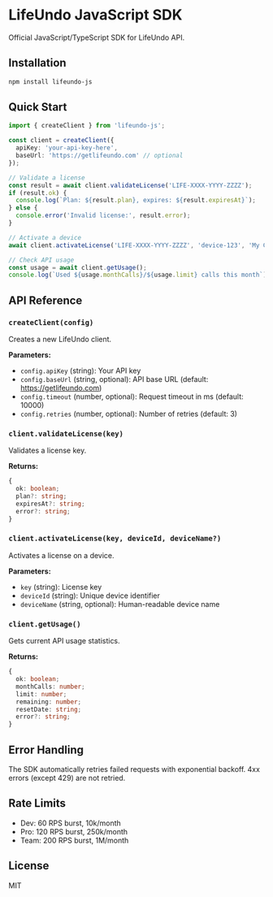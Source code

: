 # LifeUndo JavaScript SDK

Official JavaScript/TypeScript SDK for LifeUndo API.

## Installation

```bash
npm install lifeundo-js
```

## Quick Start

```typescript
import { createClient } from 'lifeundo-js';

const client = createClient({
  apiKey: 'your-api-key-here',
  baseUrl: 'https://getlifeundo.com' // optional
});

// Validate a license
const result = await client.validateLicense('LIFE-XXXX-YYYY-ZZZZ');
if (result.ok) {
  console.log(`Plan: ${result.plan}, expires: ${result.expiresAt}`);
} else {
  console.error('Invalid license:', result.error);
}

// Activate a device
await client.activateLicense('LIFE-XXXX-YYYY-ZZZZ', 'device-123', 'My Computer');

// Check API usage
const usage = await client.getUsage();
console.log(`Used ${usage.monthCalls}/${usage.limit} calls this month`);
```

## API Reference

### `createClient(config)`

Creates a new LifeUndo client.

**Parameters:**
- `config.apiKey` (string): Your API key
- `config.baseUrl` (string, optional): API base URL (default: https://getlifeundo.com)
- `config.timeout` (number, optional): Request timeout in ms (default: 10000)
- `config.retries` (number, optional): Number of retries (default: 3)

### `client.validateLicense(key)`

Validates a license key.

**Returns:**
```typescript
{
  ok: boolean;
  plan?: string;
  expiresAt?: string;
  error?: string;
}
```

### `client.activateLicense(key, deviceId, deviceName?)`

Activates a license on a device.

**Parameters:**
- `key` (string): License key
- `deviceId` (string): Unique device identifier
- `deviceName` (string, optional): Human-readable device name

### `client.getUsage()`

Gets current API usage statistics.

**Returns:**
```typescript
{
  ok: boolean;
  monthCalls: number;
  limit: number;
  remaining: number;
  resetDate: string;
  error?: string;
}
```

## Error Handling

The SDK automatically retries failed requests with exponential backoff. 4xx errors (except 429) are not retried.

## Rate Limits

- Dev: 60 RPS burst, 10k/month
- Pro: 120 RPS burst, 250k/month  
- Team: 200 RPS burst, 1M/month

## License

MIT












